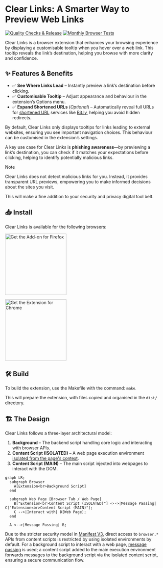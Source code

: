 # Clear Links: A Smarter Way to Preview Web Links

<!-- markdownlint-disable MD033 -->

[![Quality Checks & Release](https://github.com/ChristopherBull/Clear-Links/actions/workflows/ci.yml/badge.svg)](https://github.com/ChristopherBull/Clear-Links/actions/workflows/ci.yml)
[![Monthly Browser Tests](https://github.com/ChristopherBull/Clear-Links/actions/workflows/monthly-e2e.yml/badge.svg)](https://github.com/ChristopherBull/Clear-Links/actions/workflows/monthly-e2e.yml)

Clear Links is a browser extension that enhances your browsing experience by displaying a customisable tooltip when you hover over a web link. This tooltip reveals the link’s destination, helping you browse with more clarity and confidence.

## ✨ Features & Benefits

- ✅ **See Where Links Lead** – Instantly preview a link’s destination before clicking.
- ✅ **Customisable Tooltip** – Adjust appearance and behaviour in the extension’s Options menu.
- ✅ **Expand Shortened URLs** (*Optional*) – Automatically reveal full URLs for [shortened URL](https://en.wikipedia.org/wiki/URL_shortening) services like [Bit.ly](https://bitly.com/), helping you avoid hidden redirects.

By default, Clear Links only displays tooltips for links leading to external websites, ensuring you see important navigation choices. This behaviour can be customised in the extension’s settings.

A key use case for Clear Links is **phishing awareness**—by previewing a link’s destination, you can check if it matches your expectations before clicking, helping to identify potentially malicious links.

> [!NOTE]
> Clear Links does not detect malicious links for you. Instead, it provides transparent URL previews, empowering you to make informed decisions about the sites you visit.

This will make a fine addition to your security and privacy digital tool belt.

## 📥 Install

Clear Links is available for the following browsers:

[<img src="https://blog.mozilla.org/addons/files/2020/04/get-the-addon-fx-apr-2020.svg" alt="Get the Add-on for Firefox" width="200"/>](https://addons.mozilla.org/en-GB/firefox/addon/clear-web-links/)

[<img src="https://developer.chrome.com/static/docs/webstore/branding/image/HRs9MPufa1J1h5glNhut.png" alt="Get the Extension for Chrome" width="200"/>](https://chromewebstore.google.com/detail/clear-links/banknjcfbmhcbebgekpcenheaghfcood)

## 🛠️ Build

To build the extension, use the Makefile with the command: `make`.

This will prepare the extension, with files copied and organised in the `dist/` directory.

## 🏗️ The Design

Clear Links follows a three-layer architectural model:

1. **Background** – The backend script handling core logic and interacting with browser APIs.
2. **Content Script (ISOLATED)** – A web page execution environment [isolated from the page's context](https://developer.mozilla.org/en-US/docs/Mozilla/Add-ons/WebExtensions/API/scripting/ExecutionWorld).
3. **Content Script (MAIN)** – The main script injected into webpages to interact with the DOM.

```mermaid
graph LR;
  subgraph Browser
    A[Extension<br>Background Script] 
  end

  subgraph Web Page [Browser Tab / Web Page]
    B["Extension<br>Content Script (ISOLATED)"] <-->|Message Passing| C["Extension<br>Content Script (MAIN)"];
    C -->|Interact with| D[Web Page];
  end

  A <-->|Message Passing| B;
```

Due to the stricter security model in [Manifest V3](https://extensionworkshop.com/documentation/develop/manifest-v3-migration-guide/), direct access to `browser.*` APIs from content scripts is restricted by using isolated environments by default. For a background script to interact with a web page, [message passing](https://developer.chrome.com/docs/extensions/develop/concepts/messaging) is used; a content script added to the main execution environment forwards messages to the background script via the isolated content script, ensuring a secure communication flow.
